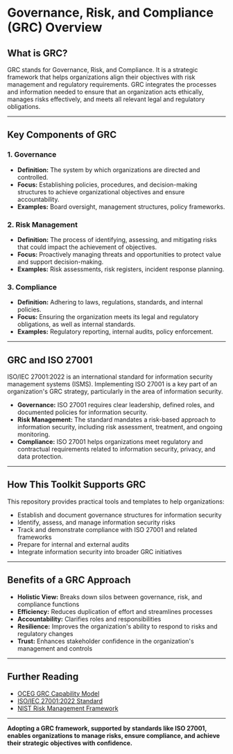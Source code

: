 # Governance, Risk, and Compliance (GRC) Overview

## What is GRC?
GRC stands for Governance, Risk, and Compliance. It is a strategic framework that helps organizations align their objectives with risk management and regulatory requirements. GRC integrates the processes and information needed to ensure that an organization acts ethically, manages risks effectively, and meets all relevant legal and regulatory obligations.

---

## Key Components of GRC

### 1. Governance
- **Definition:** The system by which organizations are directed and controlled.
- **Focus:** Establishing policies, procedures, and decision-making structures to achieve organizational objectives and ensure accountability.
- **Examples:** Board oversight, management structures, policy frameworks.

### 2. Risk Management
- **Definition:** The process of identifying, assessing, and mitigating risks that could impact the achievement of objectives.
- **Focus:** Proactively managing threats and opportunities to protect value and support decision-making.
- **Examples:** Risk assessments, risk registers, incident response planning.

### 3. Compliance
- **Definition:** Adhering to laws, regulations, standards, and internal policies.
- **Focus:** Ensuring the organization meets its legal and regulatory obligations, as well as internal standards.
- **Examples:** Regulatory reporting, internal audits, policy enforcement.

---

## GRC and ISO 27001

ISO/IEC 27001:2022 is an international standard for information security management systems (ISMS). Implementing ISO 27001 is a key part of an organization's GRC strategy, particularly in the area of information security.

- **Governance:** ISO 27001 requires clear leadership, defined roles, and documented policies for information security.
- **Risk Management:** The standard mandates a risk-based approach to information security, including risk assessment, treatment, and ongoing monitoring.
- **Compliance:** ISO 27001 helps organizations meet regulatory and contractual requirements related to information security, privacy, and data protection.

---

## How This Toolkit Supports GRC

This repository provides practical tools and templates to help organizations:
- Establish and document governance structures for information security
- Identify, assess, and manage information security risks
- Track and demonstrate compliance with ISO 27001 and related frameworks
- Prepare for internal and external audits
- Integrate information security into broader GRC initiatives

---

## Benefits of a GRC Approach
- **Holistic View:** Breaks down silos between governance, risk, and compliance functions
- **Efficiency:** Reduces duplication of effort and streamlines processes
- **Accountability:** Clarifies roles and responsibilities
- **Resilience:** Improves the organization's ability to respond to risks and regulatory changes
- **Trust:** Enhances stakeholder confidence in the organization's management and controls

---

## Further Reading
- [OCEG GRC Capability Model](https://www.oceg.org/resources/grc-capability-model-red-book-3-0/)
- [ISO/IEC 27001:2022 Standard](https://www.iso.org/standard/27001)
- [NIST Risk Management Framework](https://csrc.nist.gov/publications/detail/sp/800-37/rev-2/final)

---

**Adopting a GRC framework, supported by standards like ISO 27001, enables organizations to manage risks, ensure compliance, and achieve their strategic objectives with confidence.** 